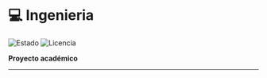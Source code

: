 # 💻 Ingenieria  
![Estado](https://img.shields.io/badge/ESTADO-EN%20DESARROLLO-yellow) ![Licencia](https://img.shields.io/badge/LICENCIA-ACADÉMICO-blue)  

**Proyecto académico**  

---